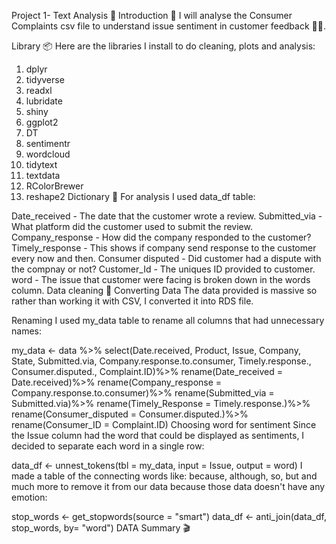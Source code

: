 Project 1- Text Analysis 📕
Introduction 🪩
I will analyse the Consumer Complaints csv file to understand issue sentiment in customer feedback 🙋‍♀️.

Library 📦
Here are the libraries I install to do cleaning, plots and analysis:

1. dplyr
2. tidyverse
3. readxl
4. lubridate
5. shiny
6. ggplot2
7. DT
8. sentimentr
9. wordcloud
10. tidytext
11. textdata
12. RColorBrewer
13. reshape2
Dictionary 📖
For analysis I used data_df table:

Date_received - The date that the customer wrote a review.
Submitted_via - What platform did the customer used to submit the review.
Company_response - How did the company responded to the customer?
Timely_response - This shows if company send response to the customer every now and then.
Consumer disputed - Did customer had a dispute with the compnay or not?
Customer_Id - The uniques ID provided to customer.
word - The issue that customer were facing is broken down in the words column.
Data cleaning 🫧
Converting Data
The data provided is massive so rather than working it with CSV, I converted it into RDS file.

Renaming
I used my_data table to rename all columns that had unnecessary names:

my_data <- data %>%
select(Date.received, Product, Issue, Company, State, Submitted.via, Company.response.to.consumer, Timely.response., Consumer.disputed., Complaint.ID)%>% 
rename(Date_received = Date.received)%>% 
rename(Company_response = Company.response.to.consumer)%>%
rename(Submitted_via = Submitted.via)%>% 
rename(Timely_Response = Timely.response.)%>% 
rename(Consumer_disputed = Consumer.disputed.)%>% 
rename(Consumer_ID = Complaint.ID)
Choosing word for sentiment
Since the Issue column had the word that could be displayed as sentiments, I decided to separate each word in a single row:

data_df <- unnest_tokens(tbl = my_data, input = Issue, output = word)
I made a table of the connecting words like: because, although, so, but and much more to remove it from our data because those data doesn't have any emotion:

stop_words <- get_stopwords(source = "smart")
data_df <- anti_join(data_df, stop_words, by= "word")
DATA Summary 🎬
